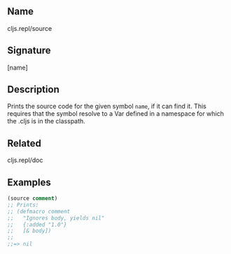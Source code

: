 ## Name
cljs.repl/source

## Signature
[name]

## Description

Prints the source code for the given symbol `name`, if it can find it.  This
requires that the symbol resolve to a Var defined in a namespace for which the
.cljs is in the classpath.

## Related
cljs.repl/doc

## Examples

```clj
(source comment)
;; Prints:
;; (defmacro comment
;;   "Ignores body, yields nil"
;;   {:added "1.0"}
;;   [& body])
;;
;;=> nil
```


